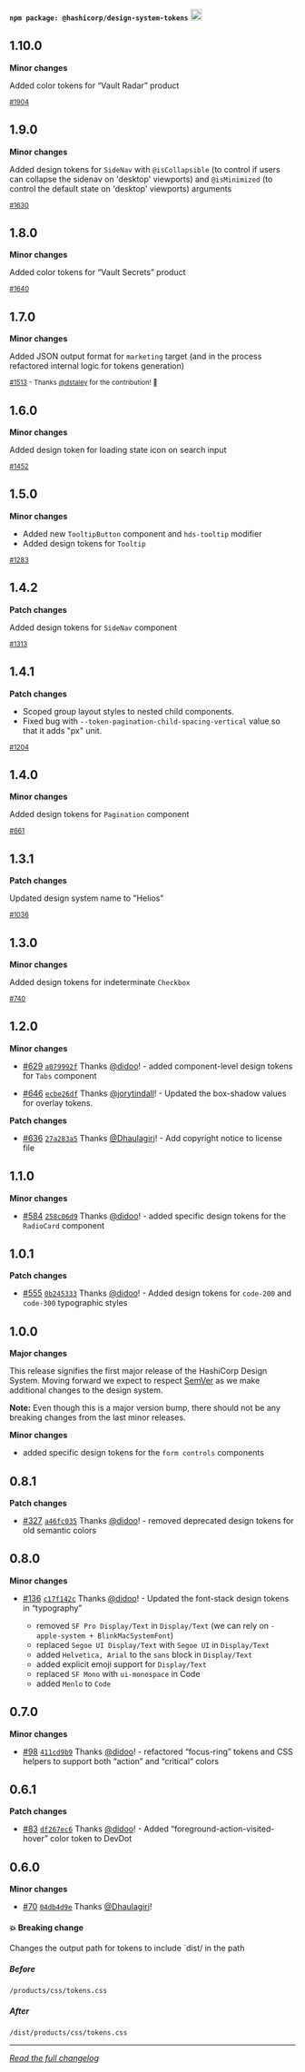 <!--
 Copyright (c) HashiCorp, Inc.
 SPDX-License-Identifier: MPL-2.0
-->

<!-- THIS IS AN AUTOGENERATED FILE. DO NOT EDIT THIS FILE DIRECTLY. -->

<p class="doc-whats-new-changelog-npm-info">
  <strong><code>npm package: @hashicorp/design-system-tokens</code></strong>
  <a href="https://badge.fury.io/js/%40hashicorp%2Fdesign-system-tokens">
    <img src="https://badge.fury.io/js/%40hashicorp%2Fdesign-system-tokens.svg" alt="npm version" height="20">
  </a>
</p>

## 1.10.0

**Minor changes**

Added color tokens for “Vault Radar” product

<small class="doc-whats-new-changelog-metadata">[#1904](https://github.com/hashicorp/design-system/pull/1904)</small>

<div class="doc-whats-new-changelog-separator"></div>

## 1.9.0

**Minor changes**

Added design tokens for `SideNav` with `@isCollapsible` (to control if users can collapse the sidenav on 'desktop' viewports) and `@isMinimized` (to control the default state on 'desktop' viewports) arguments

<small class="doc-whats-new-changelog-metadata">[#1630](https://github.com/hashicorp/design-system/pull/1630)</small>

## 1.8.0

**Minor changes**

Added color tokens for “Vault Secrets” product

<small class="doc-whats-new-changelog-metadata">[#1640](https://github.com/hashicorp/design-system/pull/1640)</small>

## 1.7.0

**Minor changes**

Added JSON output format for `marketing` target (and in the process refactored internal logic for tokens generation)

<small class="doc-whats-new-changelog-metadata">[#1513](https://github.com/hashicorp/design-system/pull/1513) - Thanks [@dstaley](https://github.com/dstaley) for the contribution! 🙏 </small>

## 1.6.0

**Minor changes**

Added design token for loading state icon on search input

<small class="doc-whats-new-changelog-metadata">[#1452](https://github.com/hashicorp/design-system/pull/1452)</small>

## 1.5.0

**Minor changes**

- Added new `TooltipButton` component and `hds-tooltip` modifier
- Added design tokens for `Tooltip`

<small class="doc-whats-new-changelog-metadata">[#1283](https://github.com/hashicorp/design-system/pull/1283)</small>

## 1.4.2

**Patch changes**

Added design tokens for `SideNav` component

<small class="doc-whats-new-changelog-metadata">[#1313](https://github.com/hashicorp/design-system/pull/1313)</small>

## 1.4.1

**Patch changes**

- Scoped group layout styles to nested child components.
- Fixed bug with `--token-pagination-child-spacing-vertical` value so that it adds "px" unit.

<small class="doc-whats-new-changelog-metadata">[#1204](https://github.com/hashicorp/design-system/pull/1204)</small>

## 1.4.0

**Minor changes**

Added design tokens for `Pagination` component

<small class="doc-whats-new-changelog-metadata">[#661](https://github.com/hashicorp/design-system/pull/661)</small>

## 1.3.1

**Patch changes**

Updated design system name to "Helios"

<small class="doc-whats-new-changelog-metadata">[#1036](https://github.com/hashicorp/design-system/pull/1036)</small>

## 1.3.0

**Minor changes**

Added design tokens for indeterminate `Checkbox`

<small class="doc-whats-new-changelog-metadata">[#740](https://github.com/hashicorp/design-system/pull/740)</small>

## 1.2.0

**Minor changes**

- [#629](https://github.com/hashicorp/design-system/pull/629) [`a079992f`](https://github.com/hashicorp/design-system/commit/a079992fbbed11812fcf4cdd4409a00fa2d246f1) Thanks [@didoo](https://github.com/didoo)! - added component-level design tokens for `Tabs` component

* [#646](https://github.com/hashicorp/design-system/pull/646) [`ecbe26df`](https://github.com/hashicorp/design-system/commit/ecbe26df6bdbaf7b4f00c70d016eead0da9168f0) Thanks [@jorytindall](https://github.com/jorytindall)! - Updated the box-shadow values for overlay tokens.

**Patch changes**

- [#636](https://github.com/hashicorp/design-system/pull/636) [`27a283a5`](https://github.com/hashicorp/design-system/commit/27a283a52c2828b32c282401f91df9bd929f9dda) Thanks [@Dhaulagiri](https://github.com/Dhaulagiri)! - Add copyright notice to license file

## 1.1.0

**Minor changes**

- [#584](https://github.com/hashicorp/design-system/pull/584) [`258c06d9`](https://github.com/hashicorp/design-system/commit/258c06d952d41696bb8c5b4bab19eb46e4612cdc) Thanks [@didoo](https://github.com/didoo)! - added specific design tokens for the `RadioCard` component

## 1.0.1

**Patch changes**

- [#555](https://github.com/hashicorp/design-system/pull/555) [`0b245333`](https://github.com/hashicorp/design-system/commit/0b24533369ccc2d02aa5c6c8b8ba4f722e07d236) Thanks [@didoo](https://github.com/didoo)! - Added design tokens for `code-200` and `code-300` typographic styles

## 1.0.0

**Major changes**

This release signifies the first major release of the HashiCorp Design System. Moving forward we expect to respect [SemVer](https://semver.org/) as we make additional changes to the design system.

**Note:** Even though this is a major version bump, there should not be any breaking changes from the last minor releases.

**Minor changes**

- added specific design tokens for the `form controls` components

## 0.8.1

**Patch changes**

- [#327](https://github.com/hashicorp/design-system/pull/327) [`a46fc035`](https://github.com/hashicorp/design-system/commit/a46fc03570f51e8375b15571ddcb10e62ba446fb) Thanks [@didoo](https://github.com/didoo)! - removed deprecated design tokens for old semantic colors

## 0.8.0

**Minor changes**

- [#136](https://github.com/hashicorp/design-system/pull/136) [`c17f142c`](https://github.com/hashicorp/design-system/commit/c17f142c0c938b471b696820d1fa440f62f7315b) Thanks [@didoo](https://github.com/didoo)! - Updated the font-stack design tokens in “typography”

  - removed `SF Pro Display/Text` in `Display/Text` (we can rely on `-apple-system + BlinkMacSystemFont`)
  - replaced `Segoe UI Display/Text` with `Segoe UI` in `Display/Text`
  - added `Helvetica, Arial` to the `sans` block in `Display/Text`
  - added explicit emoji support for `Display/Text`
  - replaced `SF Mono` with `ui-monospace` in Code
  - added `Menlo` to `Code`

## 0.7.0

**Minor changes**

- [#98](https://github.com/hashicorp/design-system/pull/98) [`411cd9b9`](https://github.com/hashicorp/design-system/commit/411cd9b949e376d38eb1dc4d4af93ae17e6c686a) Thanks [@didoo](https://github.com/didoo)! - refactored “focus-ring” tokens and CSS helpers to support both “action” and “critical“ colors

## 0.6.1

**Patch changes**

- [#83](https://github.com/hashicorp/design-system/pull/83) [`df267ec6`](https://github.com/hashicorp/design-system/commit/df267ec6cb27d68d0e835357ba736830cac9ce64) Thanks [@didoo](https://github.com/didoo)! - Added “foreground-action-visited-hover” color token to DevDot

## 0.6.0

**Minor changes**

- [#70](https://github.com/hashicorp/design-system/pull/70) [`04db4d9e`](https://github.com/hashicorp/design-system/commit/04db4d9ece6aba358acfa0721a78dfe84c561b5e) Thanks [@Dhaulagiri](https://github.com/Dhaulagiri)!

#### 💥 Breaking change

Changes the output path for tokens to include `dist/ in the path

##### Before

`/products/css/tokens.css`

##### After

`/dist/products/css/tokens.css`


---

_[Read the full changelog](https://github.com/hashicorp/design-system/blob/main/packages/tokens/CHANGELOG.md)_